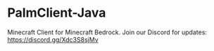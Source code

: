 # PalmClient-Java
Minecraft Client for Minecraft Bedrock. Join our Discord for updates: https://discord.gg/Xdc3S8sjMv
